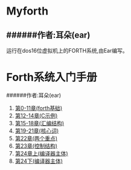 Myforth
==================

######作者:耳朵(ear)
------------------

运行在dos16位虚拟机上的FORTH系统,由Ear编写。


Forth系统入门手册
==================

######作者:耳朵(ear)

1. [第0-11章(forth基础)](https://github.com/cforth/myforth/blob/master/Forth%E7%B3%BB%E7%BB%9F%E5%85%A5%E9%97%A8%E6%89%8B%E5%86%8C/forth%E7%B3%BB%E7%BB%9F%E5%85%A5%E9%97%A8%E6%89%8B%E5%86%8C0-11(forth%E5%9F%BA%E7%A1%80).md)
2. [第12-14章(C示例)](https://github.com/cforth/myforth/blob/master/Forth%E7%B3%BB%E7%BB%9F%E5%85%A5%E9%97%A8%E6%89%8B%E5%86%8C/forth%E7%B3%BB%E7%BB%9F%E5%85%A5%E9%97%A8%E6%89%8B%E5%86%8C12-14(C%E7%A4%BA%E4%BE%8B).md)
3. [第15-18章(汇编结构)](https://github.com/cforth/myforth/blob/master/Forth%E7%B3%BB%E7%BB%9F%E5%85%A5%E9%97%A8%E6%89%8B%E5%86%8C/forth%E7%B3%BB%E7%BB%9F%E5%85%A5%E9%97%A8%E6%89%8B%E5%86%8C15-18(%E6%B1%87%E7%BC%96%E7%BB%93%E6%9E%84).md)
4. [第19-21章(核心词)](https://github.com/cforth/myforth/blob/master/Forth%E7%B3%BB%E7%BB%9F%E5%85%A5%E9%97%A8%E6%89%8B%E5%86%8C/forth%E7%B3%BB%E7%BB%9F%E5%85%A5%E9%97%A8%E6%89%8B%E5%86%8C19-21(%E6%A0%B8%E5%BF%83%E8%AF%8D).md)
5. [第22章(两个重点)](https://github.com/cforth/myforth/blob/master/Forth%E7%B3%BB%E7%BB%9F%E5%85%A5%E9%97%A8%E6%89%8B%E5%86%8C/forth%E7%B3%BB%E7%BB%9F%E5%85%A5%E9%97%A8%E6%89%8B%E5%86%8C22(%E4%B8%A4%E4%B8%AA%E9%87%8D%E7%82%B9).md)
6. [第23章(控制结构)](https://github.com/cforth/myforth/blob/master/Forth%E7%B3%BB%E7%BB%9F%E5%85%A5%E9%97%A8%E6%89%8B%E5%86%8C/forth%E7%B3%BB%E7%BB%9F%E5%85%A5%E9%97%A8%E6%89%8B%E5%86%8C23(%E6%8E%A7%E5%88%B6%E7%BB%93%E6%9E%84).md)
7. [第24章上(编译器主体)](https://github.com/cforth/myforth/blob/master/Forth%E7%B3%BB%E7%BB%9F%E5%85%A5%E9%97%A8%E6%89%8B%E5%86%8C/forth%E7%B3%BB%E7%BB%9F%E5%85%A5%E9%97%A8%E6%89%8B%E5%86%8C24-1(%E7%BC%96%E8%AF%91%E5%99%A8%E4%B8%BB%E4%BD%93).md)
8. [第24下(编译器主体)](https://github.com/cforth/myforth/blob/master/Forth%E7%B3%BB%E7%BB%9F%E5%85%A5%E9%97%A8%E6%89%8B%E5%86%8C/forth%E7%B3%BB%E7%BB%9F%E5%85%A5%E9%97%A8%E6%89%8B%E5%86%8C24-2(%E7%BC%96%E8%AF%91%E5%99%A8%E4%B8%BB%E4%BD%93).md)
